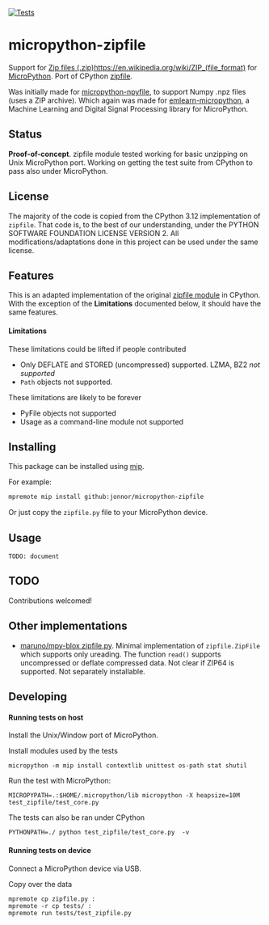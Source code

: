 
[![Tests](https://github.com/jonnor/micropython-zipfile/actions/workflows/tests.yaml/badge.svg?branch=master)](https://github.com/jonnor/micropython-zipfile/actions/workflows/tests.yaml)

# micropython-zipfile

Support for [Zip files (.zip)]()https://en.wikipedia.org/wiki/ZIP_(file_format) for [MicroPython](https://micropython.org/).
Port of CPython [zipfile](https://docs.python.org/3/library/zipfile.html).

Was initially made for [micropython-npyfile](https://github.com/jonnor/micropython-npyfile/), to support Numpy .npz files (uses a ZIP archive).
Which again was made for [emlearn-micropython](https://github.com/emlearn/emlearn-micropython),
a Machine Learning and Digital Signal Processing library for MicroPython.

## Status
**Proof-of-concept**. zipfile module tested working for basic unzipping on Unix MicroPython port.
Working on getting the test suite from CPython to pass also under MicroPython.

## License

The majority of the code is copied from the CPython 3.12 implementation of `zipfile`.
That code is, to the best of our understanding, under the PYTHON SOFTWARE FOUNDATION LICENSE VERSION 2.
All modifications/adaptations done in this project can be used under the same license.

## Features

This is an adapted implementation of the original [zipfile module](https://docs.python.org/3/library/zipfile.html) in CPython.
With the exception of the **Limitations** documented below, it should have the same features.

#### Limitations

These limitations could be lifted if people contributed

- Only DEFLATE and STORED (uncompressed) supported. LZMA, BZ2 *not supported*
- `Path` objects not supported.

These limitations are likely to be forever

- PyFile objects not supported
- Usage as a command-line module not supported


## Installing

This package can be installed using [mip](https://docs.micropython.org/en/latest/reference/packages.html#installing-packages-with-mip).

For example:

```bash
mpremote mip install github:jonnor/micropython-zipfile
```

Or just copy the `zipfile.py` file to your MicroPython device.

## Usage

`TODO: document`



## TODO 
Contributions welcomed!

## Other implementations

- [maruno/mpy-blox zipfile.py](https://github.com/maruno/mpy-blox/blob/master/mpy_blox/zipfile.py). Minimal implementation of `zipfile.ZipFile` which supports only ureading. The function `read()` supports uncompressed or deflate compressed data.
Not clear if ZIP64 is supported. Not separately installable.

## Developing

#### Running tests on host

Install the Unix/Window port of MicroPython.

Install modules used by the tests

```
micropython -m mip install contextlib unittest os-path stat shutil
```

Run the test with MicroPython:

```
MICROPYPATH=.:$HOME/.micropython/lib micropython -X heapsize=10M test_zipfile/test_core.py
```

The tests can also be ran under CPython
```
PYTHONPATH=./ python test_zipfile/test_core.py  -v
```

#### Running tests on device

Connect a MicroPython device via USB.

Copy over the data
```
mpremote cp zipfile.py :
mpremote -r cp tests/ :
mpremote run tests/test_zipfile.py
```

